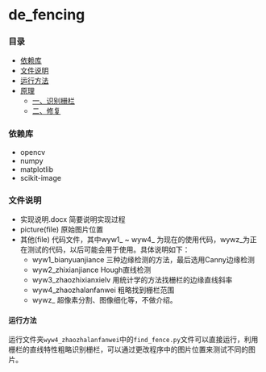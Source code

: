# de_fencing

### 目录

* [依赖库](###依赖库)
* [文件说明](###文件说明)
* [运行方法](###运行方法)
* [原理](###原理)
    * [一、识别栅栏](####一、识别栅栏)
    * [二、修复](####二、修复)


### 依赖库

* opencv
* numpy
* matplotlib
* scikit-image

### 文件说明
* 实现说明.docx
    简要说明实现过程
* picture(file)
    原始图片位置
* 其他(file)
    代码文件，其中wyw1_ ~ wyw4_ 为现在的使用代码，wywz_为正在测试的代码，以后可能会用于使用。具体说明如下：
    * wyw1_bianyuanjiance 
        三种边缘检测的方法，最后选用Canny边缘检测 
    * wyw2_zhixianjiance
        Hough直线检测
    * wyw3_zhaozhixianxielv
        用统计学的方法找栅栏的边缘直线斜率
    * wyw4_zhaozhalanfanwei
        粗略找到栅栏范围
    * wywz_ 
        超像素分割、图像细化等，不做介绍。
#### 运行方法
运行文件夹`wyw4_zhaozhalanfanwei`中的`find_fence.py`文件可以直接运行，利用栅栏的直线特性粗略识别栅栏，可以通过更改程序中的图片位置来测试不同的图片。



